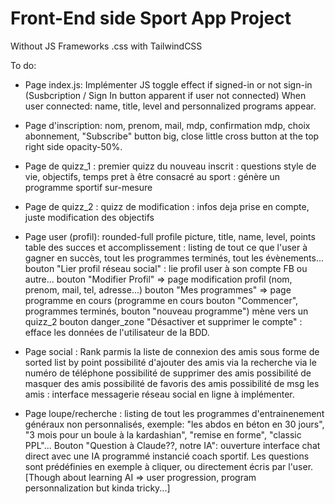 # Front-End side Sport App Project
Without JS Frameworks
.css with TailwindCSS

To do:
- Page index.js:  Implémenter JS toggle effect if signed-in or not sign-in (Susbcription / Sign In button apparent if user not connected)
                  When user connected: name, title, level and personnalized programs appear.
                 
- Page d'inscription: nom, prenom, mail, mdp, confirmation mdp, choix abonnement, "Subscribe" button big, close little cross button at the top right side opacity-50%.

- Page de quizz_1 : premier quizz du nouveau inscrit : questions style de vie, objectifs, temps pret à être consacré au sport : génère un programme sportif sur-mesure

- Page de quizz_2 : quizz de modification : infos deja prise en compte, juste modification des objectifs 

- Page user (profil):   rounded-full profile picture, title, name, level, points
                        table des succes et accomplissement : listing de tout ce que l'user à gagner en succès, tout les programmes terminés,  tout les évènements...
                        bouton "Lier profil réseau social" : lie profil user à son compte FB ou autre...
                        bouton "Modifier Profil" => page modification profil (nom, prenom, mail, tel, adresse...)
                        bouton "Mes programmes" => page programme en cours (programme en cours bouton "Commencer", programmes terminés, bouton "nouveau programme")
                                                                                                                                        mène vers un quizz_2
                        bouton danger_zone "Désactiver et supprimer le compte" : efface les données de l'utilisateur de la BDD. 
                        
- Page social : Rank parmis la liste de connexion des amis sous forme de sorted list by point
                          possibilité d'ajouter des amis via la recherche via le numéro de téléphone
                          possibilité de supprimer des amis
                          possibilité de masquer des amis
                          possibilité de favoris des amis
                          possibilité de msg les amis : interface messagerie réseau social en ligne à implémenter. 
                          
- Page loupe/recherche : listing de tout les programmes d'entrainenement généraux non personnalisés, exemple: "les abdos en béton en 30 jours",
                                                                                                              "3 mois pour un boule à la kardashian", 
                                                                                                              "remise en forme", "classic PPL"...
                          Bouton "Question à Claude??, notre IA": ouverture interface chat direct avec une IA programmé instancié coach sportif.
                          Les questions sont prédéfinies en exemple à cliquer, ou directement écris par l'user.
                          [Though about learning AI => user progression, program personnalization but kinda tricky...]


